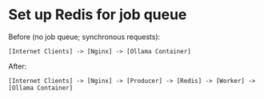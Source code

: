 # Set up Redis for job queue

Before (no job queue; synchronous requests):

```text
[Internet Clients] -> [Nginx] -> [Ollama Container]
```

After:
```text
[Internet Clients] -> [Nginx] -> [Producer] -> [Redis] -> [Worker] -> [Ollama Container]
```
